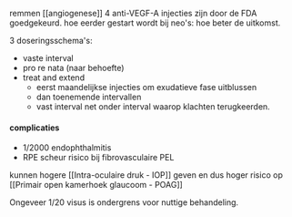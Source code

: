 remmen [[angiogenese]] 
4 anti-VEGF-A injecties zijn door de FDA goedgekeurd.
hoe eerder gestart wordt bij neo's: hoe beter de uitkomst. 

3 doseringsschema's:
- vaste interval
- pro re nata (naar behoefte)
- treat and extend
	- eerst maandelijkse injecties om exudatieve fase uitblussen
	- dan toenemende intervallen
	- vast interval net onder interval waarop klachten terugkeerden.

#### complicaties
- 1/2000 endophthalmitis
- RPE scheur risico bij fibrovasculaire PEL

kunnen hogere [[Intra-oculaire druk - IOP]] geven en dus hoger risico op [[Primair open kamerhoek glaucoom - POAG]]

Ongeveer 1/20 visus is ondergrens voor nuttige behandeling. 